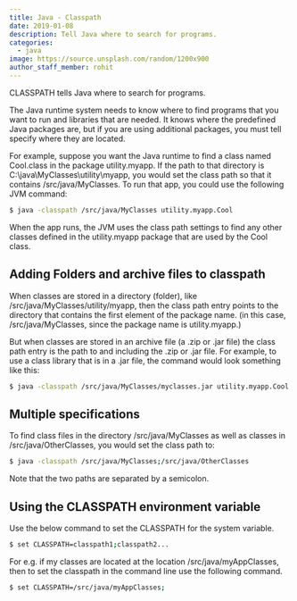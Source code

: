 ```yaml
---
title: Java - Classpath
date: 2019-01-08
description: Tell Java where to search for programs.
categories:
  - java
image: https://source.unsplash.com/random/1200x900
author_staff_member: rohit
---
```


CLASSPATH tells Java where to search for programs.

The Java runtime system needs to know where to find programs that you want to run and libraries that are needed. It knows where the predefined Java packages are, but if you are using additional packages, you must tell specify where they are located.

For example, suppose you want the Java runtime to find a class named Cool.class in the package utility.myapp. If the path to that directory is C:\java\MyClasses\utility\myapp, you would set the class path so that it contains /src/java/MyClasses. To run that app, you could use the following JVM command:

```bash
$ java -classpath /src/java/MyClasses utility.myapp.Cool 
``` 

When the app runs, the JVM uses the class path settings to find any other classes defined in the utility.myapp package that are used by the Cool class.

## Adding Folders and archive files to classpath
When classes are stored in a directory (folder), like /src/java/MyClasses/utility/myapp, then the class path entry points to the directory that contains the first element of the package name. (in this case, /src/java/MyClasses, since the package name is utility.myapp.) 

But when classes are stored in an archive file (a .zip or .jar file) the class path entry is the path to and including the .zip or .jar file. For example, to use a class library that is in a .jar file, the command would look something like this: 

```bash
$ java -classpath /src/java/MyClasses/myclasses.jar utility.myapp.Cool
```

## Multiple specifications
To find class files in the directory /src/java/MyClasses as well as classes in /src/java/OtherClasses, you would set the class path to: 
```bash
$ java -classpath /src/java/MyClasses;/src/java/OtherClasses 
``` 
Note that the two paths are separated by a semicolon. 

## Using the CLASSPATH environment variable
Use the below command to set the CLASSPATH for the system variable.
```bash
$ set CLASSPATH=classpath1;classpath2...
``` 
For e.g. if my classes are located at the location /src/java/myAppClasses, then to set the classpath in the command line use the following command.

```bash
$ set CLASSPATH=/src/java/myAppClasses;
```











